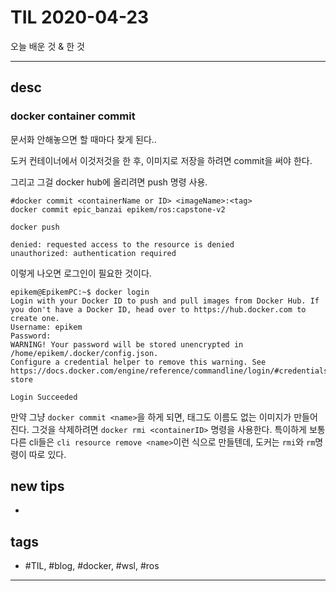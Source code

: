 # TIL 2020-04-23

오늘 배운 것 & 한 것

--------------------------

## desc

### docker container commit

문서화 안해놓으면 할 때마다 찾게 된다..

도커 컨테이너에서 이것저것을 한 후, 이미지로 저장을 하려면 commit을 써야 한다.

그리고 그걸 docker hub에 올리려면 push 명령 사용.

```shell
#docker commit <containerName or ID> <imageName>:<tag>
docker commit epic_banzai epikem/ros:capstone-v2

docker push

denied: requested access to the resource is denied
unauthorized: authentication required
```
이렇게 나오면 로그인이 필요한 것이다.
```shell
epikem@EpikemPC:~$ docker login
Login with your Docker ID to push and pull images from Docker Hub. If you don't have a Docker ID, head over to https://hub.docker.com to create one.
Username: epikem
Password:
WARNING! Your password will be stored unencrypted in /home/epikem/.docker/config.json.
Configure a credential helper to remove this warning. See
https://docs.docker.com/engine/reference/commandline/login/#credentials-store

Login Succeeded
```

만약 그냥 `docker commit <name>`을 하게 되면, 태그도 이름도 없는 이미지가 만들어진다. 그것을 삭제하려면 `docker rmi <containerID>` 명령을 사용한다.
특이하게 보통 다른 cli들은 `cli resource remove <name>`이런 식으로 만들텐데, 도커는 `rmi`와 `rm`명령이 따로 있다.


## new tips
- 


## tags
- \#TIL, \#blog, \#docker, \#wsl, \#ros

--------------------------


 